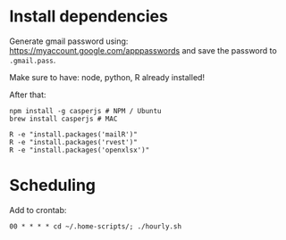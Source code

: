 # Install dependencies

Generate gmail password using: https://myaccount.google.com/apppasswords and save the password to `.gmail.pass`.

Make sure to have: node, python, R already installed!

After that:
```
npm install -g casperjs # NPM / Ubuntu
brew install casperjs # MAC

R -e "install.packages('mailR')"
R -e "install.packages('rvest')"
R -e "install.packages('openxlsx')"
```


# Scheduling

Add to crontab:
```
00 * * * * cd ~/.home-scripts/; ./hourly.sh
```
